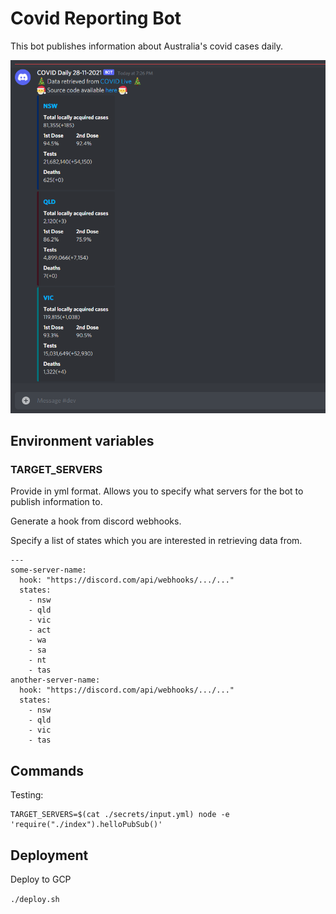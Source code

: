 # Covid Reporting Bot

This bot publishes information about Australia's covid cases daily.

![alt text](https://github.com/duong/covid-bot/blob/master/example-covid.PNG?raw=true)

## Environment variables

### TARGET_SERVERS

Provide in yml format. Allows you to specify what servers for the bot to publish information to.

Generate a hook from discord webhooks.

Specify a list of states which you are interested in retrieving data from.

```
---
some-server-name:
  hook: "https://discord.com/api/webhooks/.../..."
  states:
    - nsw
    - qld
    - vic
    - act
    - wa
    - sa
    - nt
    - tas 
another-server-name:
  hook: "https://discord.com/api/webhooks/.../..."
  states:
    - nsw
    - qld
    - vic
    - tas 
```

## Commands

Testing: 
```
TARGET_SERVERS=$(cat ./secrets/input.yml) node -e 'require("./index").helloPubSub()'
```

## Deployment

Deploy to GCP

```./deploy.sh```
